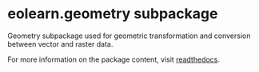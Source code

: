 # eolearn.geometry subpackage

Geometry subpackage used for geometric transformation and conversion between vector and raster data.

For more information on the package content, visit [readthedocs](https://eo-learn.readthedocs.io/en/latest/eotasks.html#geometry).